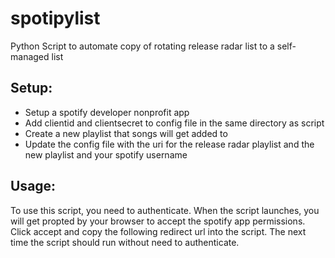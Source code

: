 # spotipylist
Python Script to automate copy of rotating release radar list to a self-managed list

## Setup:

 * Setup a spotify developer nonprofit app
 * Add clientid and clientsecret to config file in the same directory as script
 * Create a new playlist that songs will get added to
 * Update the config file with the uri for the release radar playlist and the new playlist and your spotify username

## Usage:

To use this script, you need to authenticate. When the script launches, you will get propted by your browser to accept the spotify app permissions.
Click accept and copy the following redirect url into the script. The next time the script should run without need to authenticate.
